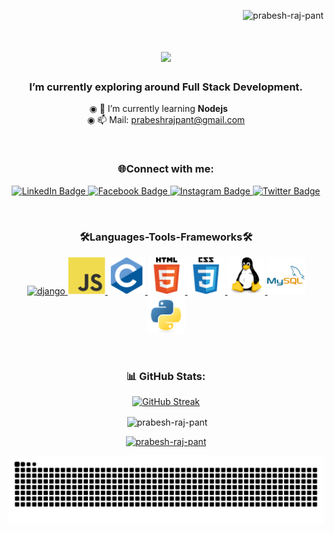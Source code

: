<p align="right"> 
 <img src="https://komarev.com/ghpvc/?username=prabesh-raj-pant&label=Profile%20views&color=0e75b6&style=flat" alt="prabesh-raj-pant" /> 
</p>
<h1 align="center">
    <img src="https://readme-typing-svg.herokuapp.com/?font=Righteous&size=35&center=true&vCenter=true&width=500&height=70&duration=4000&lines=Hi+There!+👋;+I'm+Prabesh+Raj+Pant.;" />
</h1>

<h3 align="center">I’m currently exploring around Full Stack Development.</h3>

<div align="center">
    &#9673; 🌱 I’m currently learning <b>Nodejs</b> &nbsp;&nbsp;&nbsp;&nbsp;&nbsp;<br>
    &#9673; 📫 Mail: <a href="https://mail.google.com/mail/u/0/?fs=1&tf=cm&source=mailto&to=prabeshrajpant@gmail.com">prabeshrajpant@gmail.com</a> 
</div>

<p>&nbsp;</p>

<h3 align="center">🌐Connect with me:</h3>
<div id="badges" align="center" >
  <a href="https://www.linkedin.com/in/prabesh-raj-pant-450931232/">
    <img src="https://img.shields.io/badge/LinkedIn-blue?style=for-the-badge&logo=linkedin&logoColor=white" alt="LinkedIn Badge"/>
  </a>
 
  <a href="https://www.facebook.com/profile.php?id=100006317385977">
    <img src="https://img.shields.io/badge/Facebook-3b5998?style=for-the-badge&logo=facebook&logoColor=white" alt="Facebook Badge"/>
  </a>
 
  <a href="https://www.instagram.com/prabesh3852/">
    <img src="https://img.shields.io/badge/Instagram-%23E4405F.svg?style=for-the-badge&logo=Instagram&logoColor=white" alt="Instagram Badge"/>
  </a>
  
   <a href="https://x.com/PrabeshRaj91704">
    <img src="https://img.shields.io/badge/Twitter-black?style=for-the-badge&logo=X&logoColor=white" alt="Twitter Badge"/>
  </a> 
</div>

<p>&nbsp;</p>

<h3 align="center">🛠️Languages-Tools-Frameworks🛠️</h3>
<p align="center">
  <a href="https://www.djangoproject.com/" target="_blank" rel="noreferrer"> 
    <img src="https://cdn.worldvectorlogo.com/logos/django.svg" alt="django" width="60" height="60"/> 
  </a>
  <a href="https://developer.mozilla.org/en-US/docs/Web/JavaScript" target="_blank" rel="noreferrer"> 
    <img src="https://raw.githubusercontent.com/devicons/devicon/master/icons/javascript/javascript-original.svg" alt="javascript" width="60" height="60"/>
   </a> 
  <a href="https://www.cprogramming.com/" target="_blank" rel="noreferrer"> 
   <img src="https://raw.githubusercontent.com/devicons/devicon/master/icons/c/c-original.svg" alt="c" width="60" height="60"/> 
  </a>
  <a href="https://www.w3.org/html/" target="_blank" rel="noreferrer"> 
   <img src="https://raw.githubusercontent.com/devicons/devicon/master/icons/html5/html5-original-wordmark.svg" alt="html5" width="60" height="60"/> 
  </a>
  <a href="https://www.w3schools.com/css/" target="_blank" rel="noreferrer"> 
    <img src="https://raw.githubusercontent.com/devicons/devicon/master/icons/css3/css3-original-wordmark.svg" alt="css3" width="60" height="60"/> 
  </a> 
 <a href="https://www.linux.org/" target="_blank" rel="noreferrer"> 
   <img src="https://raw.githubusercontent.com/devicons/devicon/master/icons/linux/linux-original.svg" alt="linux" width="60" height="60"/> 
 </a>
 <a href="https://www.mysql.com/" target="_blank" rel="noreferrer"> 
  <img src="https://raw.githubusercontent.com/devicons/devicon/master/icons/mysql/mysql-original-wordmark.svg" alt="mysql" width="60" height="60"/> 
 </a> 
 <a href="https://www.python.org" target="_blank" rel="noreferrer"> 
  <img src="https://raw.githubusercontent.com/devicons/devicon/master/icons/python/python-original.svg" alt="python" width="60" height="60"/> 
 </a>
</p>

<p>&nbsp;</p>

<h3 align="center">📊 GitHub Stats:  </h3>

<p align="center">
 <a href="https://git.io/streak-stats">
  <img src="https://github-readme-streak-stats.herokuapp.com?user=prabesh-raj-pant&theme=radical" alt="GitHub Streak" />
 </a>
</p>

<p align="center">
 &nbsp;<img align="center" src="https://github-readme-stats.vercel.app/api?username=prabesh-raj-pant&title=false&hide_rank=false&show_icons=true&include_all_commits=true&count_private=true&disable_animations=false&theme=radical&locale=en&hide_border=false" alt="prabesh-raj-pant" />
</p>

 <p align="center"> 
  <a href="https://github.com/ryo-ma/github-profile-trophy">
   <img src="https://github-profile-trophy.vercel.app/?username=prabesh-raj-pant&show_icons=true&theme=radical&hide_border=true&border_radius=5&hide=stars&count_private=true&card_width=500px&include_all_commits=true" alt="prabesh-raj-pant" />
  </a> 
 </p>

![snake gif](https://github.com/prabesh-raj-pant/prabesh-raj-pant/blob/output/github-snake-dark.svg)

